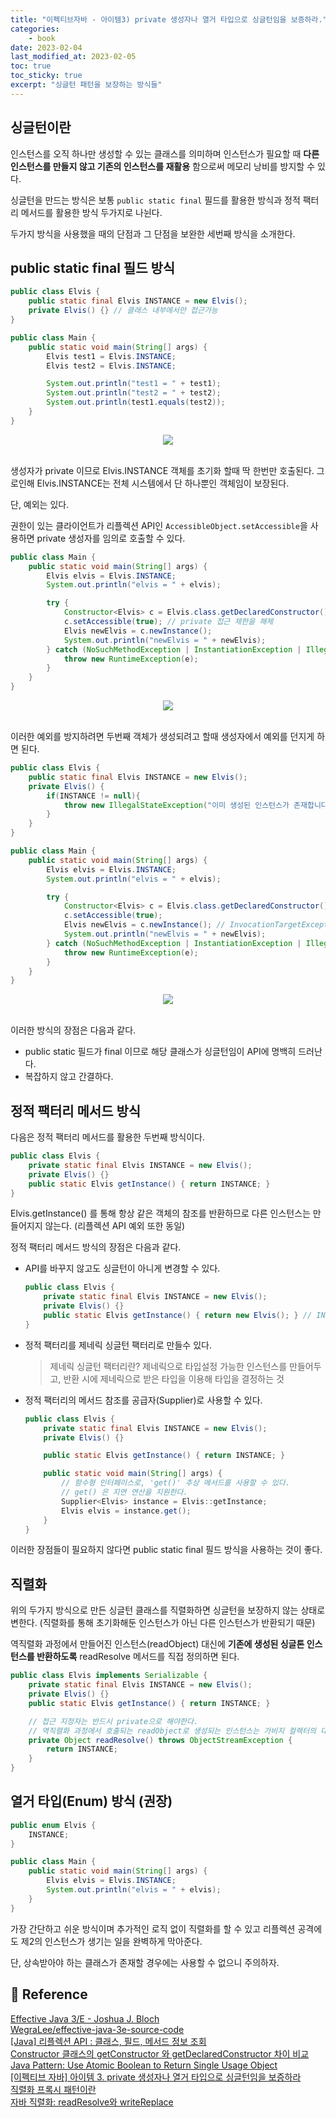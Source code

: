 ```yaml
---
title: "이펙티브자바 - 아이템3) private 생성자나 열거 타입으로 싱글턴임을 보증하라."
categories: 
    - book
date: 2023-02-04
last_modified_at: 2023-02-05
toc: true
toc_sticky: true
excerpt: "싱글턴 패턴을 보장하는 방식들"
---
```


## 싱글턴이란

인스턴스를 오직 하나만 생성할 수 있는 클래스를 의미하며 인스턴스가 필요할 때 **다른 인스턴스를 만들지 않고 기존의 인스턴스를 재활용** 함으로써 메모리 낭비를 방지할 수 있다.

싱글턴을 만드는 방식은 보통 `public static final` 필드를 활용한 방식과 정적 팩터리 메서드를 활용한 방식 두가지로 나뉜다.

두가지 방식을 사용했을 때의 단점과 그 단점을 보완한 세번째 방식을 소개한다.

## public static final 필드 방식

```java
public class Elvis {
    public static final Elvis INSTANCE = new Elvis();
    private Elvis() {} // 클래스 내부에서만 접근가능
}
```

```java
public class Main {
    public static void main(String[] args) {
        Elvis test1 = Elvis.INSTANCE;
        Elvis test2 = Elvis.INSTANCE;

        System.out.println("test1 = " + test1);
        System.out.println("test2 = " + test2);
        System.out.println(test1.equals(test2));
    }
}
```

<center><img src="https://user-images.githubusercontent.com/36228833/216814951-89a753d6-92a8-4563-9f98-74b98d3f5ba7.png"></center><br/>


생성자가 private 이므로 Elvis.INSTANCE 객체를 초기화 할때 딱 한번만 호출된다. 그로인해 Elvis.INSTANCE는 전체 시스템에서 단 하나뿐인 객체임이 보장된다.

단, 예외는 있다. 

권한이 있는 클라이언트가 리플렉션 API인 `AccessibleObject.setAccessible`을 사용하면 private 생성자를 임의로 호출할 수 있다. 

```java
public class Main {
    public static void main(String[] args) {
        Elvis elvis = Elvis.INSTANCE;
        System.out.println("elvis = " + elvis);

        try {
            Constructor<Elvis> c = Elvis.class.getDeclaredConstructor(); // 클래스 내부에 생성자 객체를 가져온다.
            c.setAccessible(true); // private 접근 제한을 해제
            Elvis newElvis = c.newInstance();
            System.out.println("newElvis = " + newElvis);
        } catch (NoSuchMethodException | InstantiationException | IllegalAccessException | InvocationTargetException e) {
            throw new RuntimeException(e);
        }
    }
}
```

<center><img src="https://user-images.githubusercontent.com/36228833/216814974-2ba2e3a2-bb43-423e-959c-a14c65a29238.png"></center><br/>

이러한 예외를 방지하려면 두번째 객체가 생성되려고 할때 생성자에서 예외를 던지게 하면 된다.

```java
public class Elvis {
    public static final Elvis INSTANCE = new Elvis();
    private Elvis() {
        if(INSTANCE != null){
            throw new IllegalStateException("이미 생성된 인스턴스가 존재합니다.");
        }
    }
}
```

```java
public class Main {
    public static void main(String[] args) {
        Elvis elvis = Elvis.INSTANCE;
        System.out.println("elvis = " + elvis);

        try {
            Constructor<Elvis> c = Elvis.class.getDeclaredConstructor();
            c.setAccessible(true);
            Elvis newElvis = c.newInstance(); // InvocationTargetException 발생
            System.out.println("newElvis = " + newElvis);
        } catch (NoSuchMethodException | InstantiationException | IllegalAccessException | InvocationTargetException e) {
            throw new RuntimeException(e);
        }
    }
}
```

<center><img src="https://user-images.githubusercontent.com/36228833/216814991-7cb40f6e-4d75-4bbd-a25e-a220cd7b8a8c.png"></center><br/>

이러한 방식의 장점은 다음과 같다.

- public static 필드가 final 이므로 해당 클래스가 싱글턴임이 API에 명백히 드러난다.
- 복잡하지 않고 간결하다.

## 정적 팩터리 메서드 방식

다음은 정적 팩터리 메서드를 활용한 두번째 방식이다.

```java
public class Elvis {
    private static final Elvis INSTANCE = new Elvis();
    private Elvis() {}
    public static Elvis getInstance() { return INSTANCE; }
}
```

Elvis.getInstance() 를 통해 항상 같은 객체의 참조를 반환하므로 다른 인스턴스는 만들어지지 않는다. (리플렉션 API 예외 또한 동일)

정적 팩터리 메서드 방식의 장점은 다음과 같다.

- API를 바꾸지 않고도 싱글턴이 아니게 변경할 수 있다.

    ```java
    public class Elvis {
        private static final Elvis INSTANCE = new Elvis();
        private Elvis() {}
        public static Elvis getInstance() { return new Elvis(); } // INSTANCE가 아닌 new 로 반환하여 싱글턴을 해제한다.
    }
    ```

- 정적 팩터리를 제네릭 싱글턴 팩터리로 만들수 있다.

    > 제네릭 싱글턴 팩터리란? 제네릭으로 타입설정 가능한 인스턴스를 만들어두고, 반환 시에 제네릭으로 받은 타입을 이용해 타입을 결정하는 것

- 정적 팩터리의 메서드 참조를 공급자(Supplier)로 사용할 수 있다.
    ```java
    public class Elvis {
        private static final Elvis INSTANCE = new Elvis();
        private Elvis() {}

        public static Elvis getInstance() { return INSTANCE; }

        public static void main(String[] args) {
            // 함수형 인터페이스로, 'get()' 추상 메서드를 사용할 수 있다.
            // get() 은 지연 연산을 지원한다.
            Supplier<Elvis> instance = Elvis::getInstance; 
            Elvis elvis = instance.get();
        }
    }
    ```

이러한 장점들이 필요하지 않다면 public static final 필드 방식을 사용하는 것이 좋다.

## 직렬화

위의 두가지 방식으로 만든 싱글턴 클래스를 직렬화하면 싱글턴을 보장하지 않는 상태로 변한다. (직렬화를 통해 초기화해둔 인스턴스가 아닌 다른 인스턴스가 반환되기 때문)

역직렬화 과정에서 만들어진 인스턴스(readObject) 대신에 **기존에 생성된 싱글톤 인스턴스를 반환하도록** readResolve 메서드를 직접 정의하면 된다.

```java
public class Elvis implements Serializable {
    private static final Elvis INSTANCE = new Elvis();
    private Elvis() {}
    public static Elvis getInstance() { return INSTANCE; }

    // 접근 지정자는 반드시 private으로 해야한다.
    // 역직렬화 과정에서 호출되는 readObject로 생성되는 인스턴스는 가비지 컬렉터의 대상이 된다.
    private Object readResolve() throws ObjectStreamException {
        return INSTANCE;
    }
}
```

## 열거 타입(Enum) 방식 (권장)

```java
public enum Elvis {
    INSTANCE;
}
```

```java
public class Main {
    public static void main(String[] args) {
        Elvis elvis = Elvis.INSTANCE;
        System.out.println("elvis = " + elvis);
    }
}
```

가장 간단하고 쉬운 방식이며 추가적인 로직 없이 직렬화를 할 수 있고 리플렉션 공격에도 제2의 인스턴스가 생기는 일을 완벽하게 막아준다.

단, 상속받아야 하는 클래스가 존재할 경우에는 사용할 수 없으니 주의하자.

## 📣 Reference

[Effective Java 3/E - Joshua J. Bloch](http://www.yes24.com/Product/Goods/65551284)<br/>
[WegraLee/effective-java-3e-source-code](https://github.com/WegraLee/effective-java-3e-source-code/tree/master/src/effectivejava/chapter2/item3)<br/>
[[Java] 리플렉션 API : 클래스, 필드, 메서드 정보 조회](https://sas-study.tistory.com/275)<br/>
[Constructor 클래스의 getConstructor 와 getDeclaredConstructor 차이 비교](https://emflant.tistory.com/52)<br/>
[Java Pattern: Use Atomic Boolean to Return Single Usage Object](https://helloacm.com/java-pattern-use-atomic-boolean-to-return-single-usage-object/)<br/>
[[이펙티브 자바] 아이템 3. private 생성자나 열거 타입으로 싱글턴임을 보증하라](https://web2eye.tistory.com/228)<br/>
[직렬화 프록시 패턴이란](https://pamyferret.tistory.com/m/58)<br/>
[자바 직렬화: readResolve와 writeReplace](https://madplay.github.io/post/what-is-readresolve-method-and-writereplace-method)<br/>
